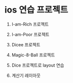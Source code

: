 # ios 연습 프로젝트

1. I-am-Rich 프로젝트

2. I-am-Poor 프로젝트

3. Dicee 프로젝트

4. Magic-8-Ball 프로젝트

5. Dice 프로젝트로 layout 연습

6. 계산기 레이아웃 
